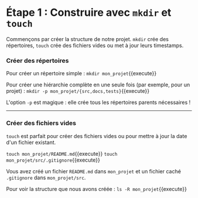 # Étape 1 : Construire avec `mkdir` et `touch`

Commençons par créer la structure de notre projet. `mkdir` crée des répertoires, `touch` crée des fichiers vides ou met à jour leurs timestamps.

### Créer des répertoires

Pour créer un répertoire simple :
`mkdir mon_projet`{{execute}}

Pour créer une hiérarchie complète en une seule fois (par exemple, pour un projet) :
`mkdir -p mon_projet/{src,docs,tests}`{{execute}}

L'option `-p` est magique : elle crée tous les répertoires parents nécessaires !

---

### Créer des fichiers vides

`touch` est parfait pour créer des fichiers vides ou pour mettre à jour la date d'un fichier existant.

`touch mon_projet/README.md`{{execute}}
`touch mon_projet/src/.gitignore`{{execute}}

Vous avez créé un fichier `README.md` dans `mon_projet` et un fichier caché `.gitignore` dans `mon_projet/src`.

Pour voir la structure que nous avons créée :
`ls -R mon_projet`{{execute}}